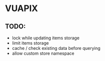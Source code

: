# VUAPIX

## TODO:
- lock while updating items storage
- limit items storage
- cache / check existing data before querying
- allow custom store namespace
